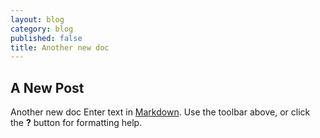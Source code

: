 ```yaml
---
layout: blog
category: blog
published: false
title: Another new doc
---
```

## A New Post
Another new doc
Enter text in [Markdown](http://daringfireball.net/projects/markdown/). Use the toolbar above, or click the **?** button for formatting help.
